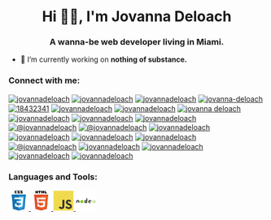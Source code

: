 <h1 align="center">Hi 👋🏽, I'm Jovanna Deloach</h1>
<h3 align="center">A wanna-be web developer living in Miami.</h3>

- 🔭 I’m currently working on **nothing of substance.**

<h3 align="left">Connect with me:</h3>
<p align="left">
<a href="https://codepen.io/jovannadeloach" target="blank"><img align="center" src="https://raw.githubusercontent.com/rahuldkjain/github-profile-readme-generator/master/src/images/icons/Social/codepen.svg" alt="jovannadeloach" height="30" width="40" /></a>
<a href="https://dev.to/jovannadeloach" target="blank"><img align="center" src="https://raw.githubusercontent.com/rahuldkjain/github-profile-readme-generator/master/src/images/icons/Social/devto.svg" alt="jovannadeloach" height="30" width="40" /></a>
<a href="https://twitter.com/jovannadeloach" target="blank"><img align="center" src="https://raw.githubusercontent.com/rahuldkjain/github-profile-readme-generator/master/src/images/icons/Social/twitter.svg" alt="jovannadeloach" height="30" width="40" /></a>
<a href="https://linkedin.com/in/jovanna-deloach" target="blank"><img align="center" src="https://raw.githubusercontent.com/rahuldkjain/github-profile-readme-generator/master/src/images/icons/Social/linked-in-alt.svg" alt="jovanna-deloach" height="30" width="40" /></a>
<a href="https://stackoverflow.com/users/18432341" target="blank"><img align="center" src="https://raw.githubusercontent.com/rahuldkjain/github-profile-readme-generator/master/src/images/icons/Social/stack-overflow.svg" alt="18432341" height="30" width="40" /></a>
<a href="https://codesandbox.com/jovannadeloach" target="blank"><img align="center" src="https://raw.githubusercontent.com/rahuldkjain/github-profile-readme-generator/master/src/images/icons/Social/codesandbox.svg" alt="jovannadeloach" height="30" width="40" /></a>
<a href="https://kaggle.com/jovannadeloach" target="blank"><img align="center" src="https://raw.githubusercontent.com/rahuldkjain/github-profile-readme-generator/master/src/images/icons/Social/kaggle.svg" alt="jovannadeloach" height="30" width="40" /></a>
<a href="https://fb.com/jovanna deloach" target="blank"><img align="center" src="https://raw.githubusercontent.com/rahuldkjain/github-profile-readme-generator/master/src/images/icons/Social/facebook.svg" alt="jovanna deloach" height="30" width="40" /></a>
<a href="https://instagram.com/jovannadeloach" target="blank"><img align="center" src="https://raw.githubusercontent.com/rahuldkjain/github-profile-readme-generator/master/src/images/icons/Social/instagram.svg" alt="jovannadeloach" height="30" width="40" /></a>
<a href="https://dribbble.com/jovannadeloach" target="blank"><img align="center" src="https://raw.githubusercontent.com/rahuldkjain/github-profile-readme-generator/master/src/images/icons/Social/dribbble.svg" alt="jovannadeloach" height="30" width="40" /></a>
<a href="https://www.behance.net/jovannadeloach" target="blank"><img align="center" src="https://raw.githubusercontent.com/rahuldkjain/github-profile-readme-generator/master/src/images/icons/Social/behance.svg" alt="jovannadeloach" height="30" width="40" /></a>
<a href="https://hashnode.com/@jovannadeloach" target="blank"><img align="center" src="https://raw.githubusercontent.com/rahuldkjain/github-profile-readme-generator/master/src/images/icons/Social/hashnode.svg" alt="@jovannadeloach" height="30" width="40" /></a>
<a href="https://medium.com/@jovannadeloach" target="blank"><img align="center" src="https://raw.githubusercontent.com/rahuldkjain/github-profile-readme-generator/master/src/images/icons/Social/medium.svg" alt="@jovannadeloach" height="30" width="40" /></a>
<a href="https://www.codechef.com/users/jovannadeloach" target="blank"><img align="center" src="https://cdn.jsdelivr.net/npm/simple-icons@3.1.0/icons/codechef.svg" alt="jovannadeloach" height="30" width="40" /></a>
<a href="https://www.hackerrank.com/jovannadeloach" target="blank"><img align="center" src="https://raw.githubusercontent.com/rahuldkjain/github-profile-readme-generator/master/src/images/icons/Social/hackerrank.svg" alt="jovannadeloach" height="30" width="40" /></a>
<a href="https://codeforces.com/profile/jovannadeloach" target="blank"><img align="center" src="https://raw.githubusercontent.com/rahuldkjain/github-profile-readme-generator/master/src/images/icons/Social/codeforces.svg" alt="jovannadeloach" height="30" width="40" /></a>
<a href="https://www.leetcode.com/jovannadeloach" target="blank"><img align="center" src="https://raw.githubusercontent.com/rahuldkjain/github-profile-readme-generator/master/src/images/icons/Social/leet-code.svg" alt="jovannadeloach" height="30" width="40" /></a>
<a href="https://www.hackerearth.com/@jovannadeloach" target="blank"><img align="center" src="https://raw.githubusercontent.com/rahuldkjain/github-profile-readme-generator/master/src/images/icons/Social/hackerearth.svg" alt="@jovannadeloach" height="30" width="40" /></a>
<a href="https://auth.geeksforgeeks.org/user/jovannadeloach" target="blank"><img align="center" src="https://raw.githubusercontent.com/rahuldkjain/github-profile-readme-generator/master/src/images/icons/Social/geeks-for-geeks.svg" alt="jovannadeloach" height="30" width="40" /></a>
<a href="https://www.topcoder.com/members/jovannadeloach" target="blank"><img align="center" src="https://raw.githubusercontent.com/rahuldkjain/github-profile-readme-generator/master/src/images/icons/Social/topcoder.svg" alt="jovannadeloach" height="30" width="40" /></a>
<a href="https://discord.gg/pfhrGMwAtA" target="blank"><img align="center" src="https://raw.githubusercontent.com/rahuldkjain/github-profile-readme-generator/master/src/images/icons/Social/discord.svg" alt="jovannadeloach" height="30" width="40" /></a>
<a href="/jovannadeloach" target="blank"><img align="center" src="https://raw.githubusercontent.com/rahuldkjain/github-profile-readme-generator/master/src/images/icons/Social/rss.svg" alt="jovannadeloach" height="30" width="40" /></a>
</p>

<h3 align="left">Languages and Tools:</h3>
<p align="left"> <a href="https://www.w3schools.com/css/" target="_blank" rel="noreferrer"> <img src="https://raw.githubusercontent.com/devicons/devicon/master/icons/css3/css3-original-wordmark.svg" alt="css3" width="40" height="40"/> </a> <a href="https://www.w3.org/html/" target="_blank" rel="noreferrer"> <img src="https://raw.githubusercontent.com/devicons/devicon/master/icons/html5/html5-original-wordmark.svg" alt="html5" width="40" height="40"/> </a> <a href="https://developer.mozilla.org/en-US/docs/Web/JavaScript" target="_blank" rel="noreferrer"> <img src="https://raw.githubusercontent.com/devicons/devicon/master/icons/javascript/javascript-original.svg" alt="javascript" width="40" height="40"/> </a> <a href="https://nodejs.org" target="_blank" rel="noreferrer"> <img src="https://raw.githubusercontent.com/devicons/devicon/master/icons/nodejs/nodejs-original-wordmark.svg" alt="nodejs" width="40" height="40"/> </a> </p>

